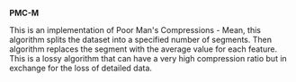 **PMC-M**

This is an implementation of Poor Man's Compressions - Mean, this algorithm splits the dataset into a specified number of segments. Then algorithm replaces the segment with the average value for each feature. This is a lossy algorithm that can have a very high compression ratio but in exchange for the loss of detailed data.
